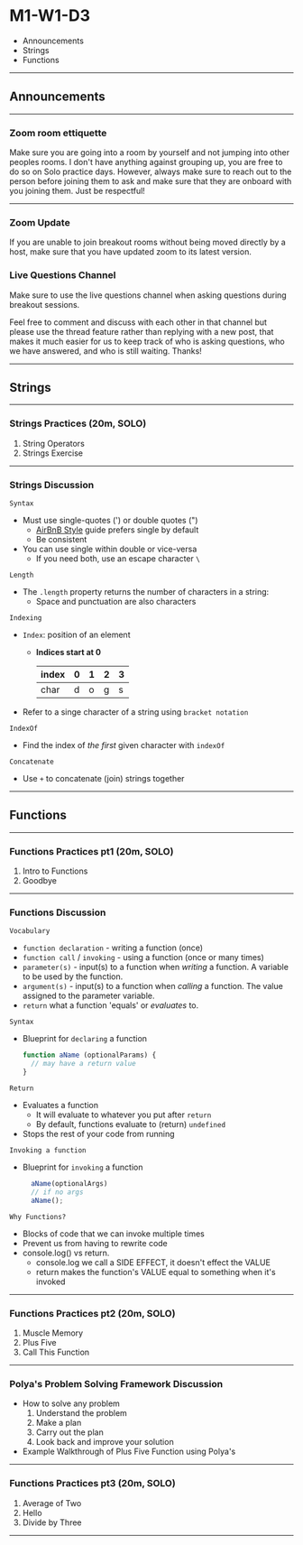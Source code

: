 # M1-W1-D3

- Announcements
- Strings
- Functions

---

## Announcements

---

### Zoom room ettiquette

Make sure you are going into a room by yourself and not jumping into other
peoples rooms. I don't have anything against grouping up, you are free to do so
on Solo practice days. However, always make sure to reach out to the person
before joining them to ask and make sure that they are onboard with you joining
them. Just be respectful!

---

### Zoom Update

If you are unable to join breakout rooms without being moved directly by a host,
make sure that you have updated zoom to its latest version.

### Live Questions Channel

Make sure to use the live questions channel when asking questions during
breakout sessions.

Feel free to comment and discuss with each other in that channel but please use
the thread feature rather than replying with a new post, that makes it much
easier for us to keep track of who is asking questions, who we have answered,
and who is still waiting. Thanks!

---

## Strings

---

### Strings Practices (20m, SOLO)

1. String Operators
2. Strings Exercise

---

### Strings Discussion

`Syntax`

- Must use single-quotes (') or double quotes (")
  - [AirBnB Style](https://github.com/airbnb/javascript) guide prefers single by default
  - Be consistent
- You can use single within double or vice-versa
  - If you need both, use an escape character `\`

`Length`

- The `.length` property returns the number of characters in a string:
  - Space and punctuation are also characters

`Indexing`

- `Index`: position of an element
  - **Indices start at 0**

      | index | 0 | 1 | 2 | 3 |
      |-------|---|---|---|---|
      | char  | d | o | g | s |

- Refer to a singe character of a string using `bracket notation`

`IndexOf`

- Find the index of _the first_ given character with `indexOf`

`Concatenate`

- Use `+` to concatenate (join) strings together

---

## Functions

---

### Functions Practices pt1 (20m, SOLO)

1. Intro to Functions
2. Goodbye

---

### Functions Discussion

`Vocabulary`

- `function declaration` - writing a function (once)
- `function call` / `invoking` - using a function (once or many times)
- `parameter(s)` - input(s) to a function when _writing_ a function. A variable
  to be used by the function.
- `argument(s)` - input(s) to a function when  _calling_ a function. The value
  assigned to the parameter variable.
- `return` what a function 'equals' or _evaluates_ to.

`Syntax`

- Blueprint for `declaring` a function

  ```js
  function aName (optionalParams) {
    // may have a return value
  }
  ```

`Return`

- Evaluates a function
  - It will evaluate to whatever you put after `return`
  - By default, functions evaluate to (return) `undefined`
- Stops the rest of your code from running

`Invoking a function`

- Blueprint for `invoking` a function

  ```js
    aName(optionalArgs)
    // if no args
    aName();
  ```

`Why Functions?`

- Blocks of code that we can invoke multiple times
- Prevent us from having to rewrite code
- console.log() vs return.
  - console.log we call a SIDE EFFECT, it doesn't effect the VALUE
  - return makes the function's VALUE equal to something when it's invoked


---

### Functions Practices pt2 (20m, SOLO)

1. Muscle Memory
2. Plus Five
3. Call This Function

---

### Polya's Problem Solving Framework Discussion

- How to solve any problem
  1. Understand the problem
  2. Make a plan
  3. Carry out the plan
  4. Look back and improve your solution
- Example Walkthrough of Plus Five Function using Polya's

---

### Functions Practices pt3 (20m, SOLO)

1. Average of Two
2. Hello
3. Divide by Three

---

